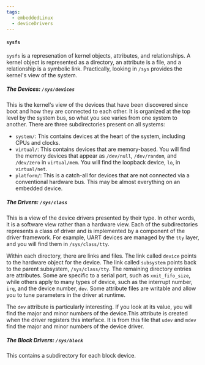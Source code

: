 ```yaml
---
tags:
  - embeddedLinux
  - deviceDrivers
---
```

#### `sysfs`
`sysfs` is a represenation of kernel objects, attributes, and relationships. A kernel object is represented as a directory, an attribute is a file, and a relationship is a symbolic link. Practically,  looking in `/sys` provides the kernel's view of the system.
##### The Devices: `/sys/devices`
This is the kernel's view of the devices that have been discovered since boot and how they are connected to each other. It is organized at the top level by the system bus, so what you see varies from one system to another. There are three subdirectories present on all systems:
- `system/`:  This contains devices at the heart of the system, including CPUs and clocks.
- `virtual/`: This contains devices that are memory-based. You will find the memory devices that appear as `/dev/null`, `/dev/random`, and `/dev/zero` in `virtual/mem`. You will find the loopback device, `lo`, in `virtual/net`.
- `platform/`: This is a catch-all for devices that are not connected via a conventional hardware bus. This may be almost everything on an embedded device.
##### The Drivers: `/sys/class`
This is a view of the device drivers presented by their type. In other words, it is a software view rather than a hardware view. Each of the subdirectories represents a class of driver and is implemented by a component of the driver framework. For example, UART devices are managed by the `tty` layer, and you will find them in `/sys/class/tty`.

Within each directory, there are links and files. The link called `device` points to the hardware object for the device. The link called `subsystem` points back to the parent subsystem, `/sys/class/tty`. The remaining directory entries are attributes. Some are specific to a serial port, such as `xmit_fifo_size`, while others apply to many types of device, such as the interrupt number, `irq`, and the device number, `dev`. Some attribute files are writable and allow you to tune parameters in the driver at runtime. 

The `dev` attribute is particularly interesting. If you look at its value, you will find the major and minor numbers of the device.This attribute is created when the driver registers this interface. It is from this file that `udev` and `mdev` find the major and minor numbers of the device driver.
##### The Block Drivers: `/sys/block`
This contains a subdirectory for each block device.